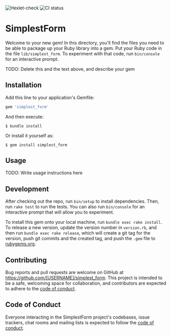![Hexlet-check](https://github.com/yarrman2/rails-project-63/actions/workflows/hexlet-check.yml/badge.svg)
![CI status](https://github.com/yarrman2/rails-project-63/actions/workflows/main.yml/badge.svg)
# SimplestForm

Welcome to your new gem! In this directory, you'll find the files you need to be able to package up your Ruby library into a gem. Put your Ruby code in the file `lib/simplest_form`. To experiment with that code, run `bin/console` for an interactive prompt.

TODO: Delete this and the text above, and describe your gem

## Installation

Add this line to your application's Gemfile:

```ruby
gem 'simplest_form'
```

And then execute:

    $ bundle install

Or install it yourself as:

    $ gem install simplest_form

## Usage

TODO: Write usage instructions here

## Development

After checking out the repo, run `bin/setup` to install dependencies. Then, run `rake test` to run the tests. You can also run `bin/console` for an interactive prompt that will allow you to experiment.

To install this gem onto your local machine, run `bundle exec rake install`. To release a new version, update the version number in `version.rb`, and then run `bundle exec rake release`, which will create a git tag for the version, push git commits and the created tag, and push the `.gem` file to [rubygems.org](https://rubygems.org).

## Contributing

Bug reports and pull requests are welcome on GitHub at https://github.com/[USERNAME]/simplest_form. This project is intended to be a safe, welcoming space for collaboration, and contributors are expected to adhere to the [code of conduct](https://github.com/[USERNAME]/simplest_form/blob/master/CODE_OF_CONDUCT.md).

## Code of Conduct

Everyone interacting in the SimplestForm project's codebases, issue trackers, chat rooms and mailing lists is expected to follow the [code of conduct](https://github.com/[USERNAME]/simplest_form/blob/master/CODE_OF_CONDUCT.md).
